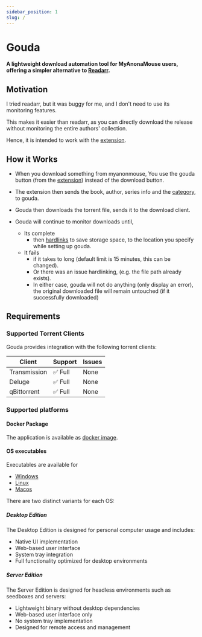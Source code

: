 ```yaml
---
sidebar_position: 1
slug: /
---
```


# Gouda

**A lightweight download automation tool for MyAnonaMouse users, offering a simpler alternative
to [Readarr](https://github.com/Readarr/Readarr).**

## Motivation

I tried readarr, but it was buggy for me, and I don't need to use its monitoring features.

This makes it easier than readarr, as you can directly download the release without monitoring the
entire authors' collection.

Hence, it is intended to work with the [extension](guide/extension.md).

## How it Works

* When you download something from myanonmouse, You use the gouda button (from the [extension](guide/extension.md)) instead of the
  download button.

* The extension then sends the book, author, series info and the [category](guide/category.md), to gouda.

* Gouda then downloads the torrent file, sends it to the download client.

* Gouda will continue to monitor downloads until,
    * Its complete
        * then [hardlinks](installation/docker.md#storage-setup-guide) to save storage space, to the location you specify while setting up
          gouda.
    * It fails
        * if it takes to long (default limit is 15 minutes, this can be changed).
        * Or there was an issue hardlinking, (e.g. the file path already exists).
      * In either case, gouda will not do anything (only display an error), the original downloaded file will remain
        untouched (if it successfully downloaded)

## Requirements

### Supported Torrent Clients

Gouda provides integration with the following torrent clients:

| Client       | Support | Issues |
|--------------|---------|--------|
| Transmission | ✅ Full  | None   |
| Deluge       | ✅ Full  | None   |
| qBittorrent  | ✅ Full  | None   |

### Supported platforms

#### Docker Package

The application is available as [docker image](installation/docker.md).

#### OS executables

Executables are available for 
 
* [Windows](installation/windows.md) 
* [Linux](installation/linux.md)
* [Macos](installation/macos.md)

There are two distinct variants for each OS:

##### Desktop Edition

The Desktop Edition is designed for personal computer usage and includes:

- Native UI implementation
- Web-based user interface
- System tray integration
- Full functionality optimized for desktop environments

##### Server Edition

The Server Edition is designed for headless environments such as seedboxes and servers:

- Lightweight binary without desktop dependencies
- Web-based user interface only
- No system tray implementation
- Designed for remote access and management
